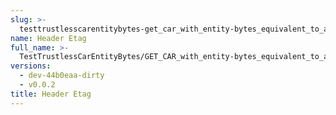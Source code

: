 ```yaml
---
slug: >-
  testtrustlesscarentitybytes-get_car_with_entity-bytes_equivalent_to_a_http_range_request_for_the_middle_of_a_file_(accept_header)-header_etag
name: Header Etag
full_name: >-
  TestTrustlessCarEntityBytes/GET_CAR_with_entity-bytes_equivalent_to_a_HTTP_Range_Request_for_the_middle_of_a_file_(Accept_Header)/Header_Etag
versions:
  - dev-44b0eaa-dirty
  - v0.0.2
title: Header Etag
---
```


